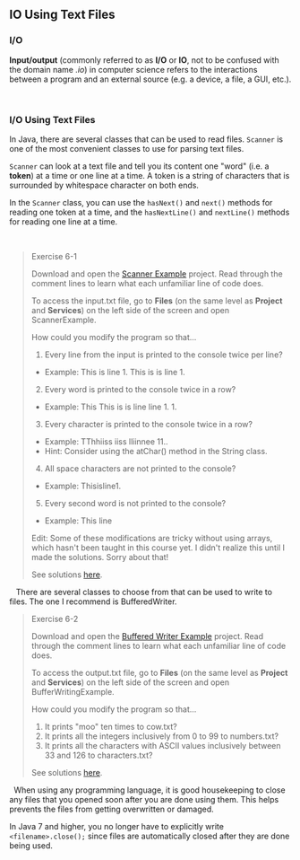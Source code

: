 ## IO Using Text Files

### I/O

**Input/output** (commonly referred to as **I/O** or **IO**, not to be confused with the domain name *.io*) in computer science refers to the interactions between a program and an external source (e.g. a device, a file, a GUI, etc.).

 
### I/O Using Text Files

In Java, there are several classes that can be used to read files. `Scanner` is one of the most convenient classes to use for parsing text files.

`Scanner` can look at a text file and tell you its content one "word" (i.e. a **token**) at a time or one line at a time. A token is a string of characters that is surrounded by whitespace character on both ends.

In the `Scanner` class, you can use the `hasNext()` and `next()` methods for reading one token at a time, and the `hasNextLine()` and `nextLine()` methods for reading one line at a time. 

 
> Exercise 6-1
>    
> Download and open the [Scanner Example](../Java_Programs/ScannerExample.zip) project. Read through the comment lines to learn what each unfamiliar line of code does.
>    
> To access the input.txt file, go to **Files** (on the same level as **Project** and **Services**) on the left side of the screen and open ScannerExample.
>    
> How could you modify the program so that...
> 1. Every line from the input is printed to the console twice per line? 
>   * Example: This is line 1. This is is line 1.
> 2. Every word is printed to the console twice in a row? 
>   * Example: This This is is line line 1. 1.
> 3. Every character is printed to the console twice in a row?
>   * Example: TThhiiss iiss lliinnee 11..
>   * Hint: Consider using the atChar() method in the String class.
> 4. All space characters are not printed to the console?
>   * Example: Thisisline1.
> 5. Every second word is not printed to the console?
>   * Example: This line
>    
> Edit: Some of these modifications are tricky without using arrays, which hasn't been taught in this course yet. I didn't realize this until I made the solutions. Sorry about that!
>    
> See solutions [here](../Exercise_Solutions/Exercise-6-1.md).

  
There are several classes to choose from that can be used to write to files. The one I recommend is BufferedWriter.


> Exercise 6-2
>    
> Download and open the [Buffered Writer Example](../Java_Programs/BufferedWriterExample.zip) project. Read through the comment lines to learn what each unfamiliar line of code does.
>    
> To access the output.txt file, go to **Files** (on the same level as **Project** and **Services**) on the left side of the screen and open BufferWritingExample.
>    
> How could you modify the program so that...
> 1. It prints "moo" ten times to cow.txt?
> 2. It prints all the integers inclusively from 0 to 99 to numbers.txt?
> 3. It prints all the characters with ASCII values inclusively between 33 and 126 to characters.txt?
>     
> See solutions [here](../Exercise_Solutions/Exercise-6-2.md).

 
When using any programming language, it is good housekeeping to close any files that you opened soon after you are done using them. This helps prevents the files from getting overwritten or damaged.

In Java 7 and higher, you no longer have to explicitly write `<filename>.close();` since files are automatically closed after they are done being used.
